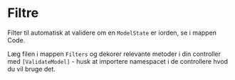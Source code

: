 # Filtre
Filter til automatisk at validere om en `ModelState` er iorden, se i mappen Code.

Læg filen i mappen `Filters` og dekorer relevante metoder i din controller med `[ValidateModel]` - husk at importere namespacet i de controllere hvod du vil bruge det.
